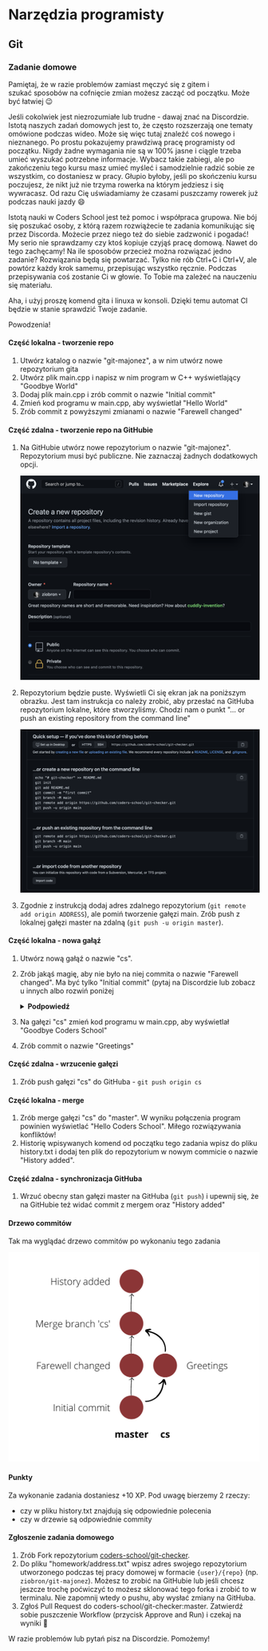 # Narzędzia programisty

## Git

### Zadanie domowe

Pamiętaj, że w razie problemów zamiast męczyć się z gitem i
szukać sposobów na cofnięcie zmian możesz zacząć od początku. Może być
łatwiej 😉

Jeśli cokolwiek jest niezrozumiałe lub trudne - dawaj znać na
Discordzie. Istotą naszych zadań domowych jest to, że często rozszerzają
one tematy omówione podczas wideo. Może się więc tutaj znaleźć coś
nowego i nieznanego. Po prostu pokazujemy prawdziwą pracę programisty od
początku. Nigdy żadne wymagania nie są w 100% jasne i ciągle trzeba
umieć wyszukać potrzebne informacje. Wybacz takie zabiegi, ale po
zakończeniu tego kursu masz umieć myśleć i samodzielnie radzić sobie ze
wszystkim, co dostaniesz w pracy. Głupio byłoby, jeśli po skończeniu
kursu poczujesz, że nikt już nie trzyma rowerka na którym jedziesz i się
wywracasz. Od razu Cię uświadamiamy że czasami puszczamy rowerek już
podczas nauki jazdy 😄

Istotą nauki w Coders School jest też pomoc i współpraca grupowa. Nie
bój się poszukać osoby, z którą razem rozwiążecie te zadania komunikując
się przez Discorda. Możecie przez niego też do siebie zadzwonić i
pogadać! My serio nie sprawdzamy czy ktoś kopiuje czyjąś pracę domową.
Nawet do tego zachęcamy! Na ile sposobów przecież można rozwiązać jedno
zadanie? Rozwiązania będą się powtarzać. Tylko nie rób Ctrl+C i Ctrl+V,
ale powtórz każdy krok samemu, przepisując wszystko ręcznie. Podczas
przepisywania coś zostanie Ci w głowie. To Tobie ma zależeć na nauczeniu
się materiału.

Aha, i użyj proszę komend gita i linuxa w konsoli. Dzięki temu automat CI będzie w stanie sprawdzić Twoje zadanie.

Powodzenia!

#### Część lokalna - tworzenie repo

1. Utwórz katalog o nazwie \"git-majonez\", a w nim utwórz nowe repozytorium gita
2. Utwórz plik main.cpp i napisz w nim program w C++ wyświetlający \"Goodbye World\"
3. Dodaj plik main.cpp i zrób commit o nazwie \"Initial commit\"
4. Zmień kod programu w main.cpp, aby wyświetlał \"Hello World\"
5. Zrób commit z powyższymi zmianami o nazwie \"Farewell changed\"

#### Część zdalna - tworzenie repo na GitHubie

1. Na GitHubie utwórz nowe repozytorium o nazwie \"git-majonez\". Repozytorium musi być publiczne. Nie zaznaczaj żadnych dodatkowych opcji.

    ![create new repo](img/new-repo.png)

2. Repozytorium będzie puste. Wyświetli Ci się ekran jak na poniższym obrazku. Jest tam instrukcja co należy zrobić, aby przesłać na GitHuba repozytorium lokalne, które stworzyliśmy. Chodzi nam o punkt \"\... or push an existing repository from the command line\"

    ![push existing repo](img/setup-repo.png)

3. Zgodnie z instrukcją dodaj adres zdalnego repozytorium (`git remote add origin ADDRESS`), ale pomiń tworzenie gałęzi main. Zrób push z lokalnej gałęzi master na zdalną (`git push -u origin master`).

#### Część lokalna - nowa gałąź

1. Utwórz nową gałąź o nazwie \"cs\".
2. Zrób jakąś magię, aby nie było na niej commita o nazwie \"Farewell changed\". Ma być tylko \"Initial commit\" (pytaj na Discordzie lub zobacz u innych albo rozwiń poniżej
   <details>
    <summary><b>Podpowiedź</b></summary>

    `git reset --hard`

    </details>
3. Na gałęzi \"cs\" zmień kod programu w main.cpp, aby wyświetlał \"Goodbye Coders School\"
4. Zrób commit o nazwie \"Greetings\"

#### Część zdalna - wrzucenie gałęzi

1. Zrób push gałęzi \"cs\" do GitHuba - `git push origin cs`

#### Część lokalna - merge

1. Zrób merge gałęzi \"cs\" do \"master\". W wyniku połączenia program powinien wyświetlać \"Hello Coders School\". Miłego rozwiązywania konfliktów!
2. Historię wpisywanych komend od początku tego zadania wpisz do pliku history.txt i dodaj ten plik do repozytorium w nowym commicie o nazwie \"History added\".

#### Część zdalna - synchronizacja GitHuba

1. Wrzuć obecny stan gałęzi master na GitHuba (`git push`) i upewnij się, że na GitHubie też widać commit z mergem oraz \"History added\"

#### Drzewo commitów

Tak ma wyglądać drzewo commitów po wykonaniu tego zadania

![drzewo commitów](img/commit-tree.png)

#### Punkty

Za wykonanie zadania dostaniesz +10 XP. Pod uwagę bierzemy 2 rzeczy:

- czy w pliku history.txt znajdują się odpowiednie polecenia
- czy w drzewie są odpowiednie commity

#### Zgłoszenie zadania domowego

1. Zrób Fork repozytorium [coders-school/git-checker](https://github.com/coders-school/git-checker).
2. Do pliku \"homework/address.txt\" wpisz adres swojego repozytorium utworzonego podczas tej pracy domowej w formacie `{user}/{repo}` (np. `ziobron/git-majonez`). Możesz to zrobić na GitHubie lub jeśli chcesz jeszcze trochę poćwiczyć to możesz sklonować tego forka i zrobić to w terminalu. Nie zapomnij wtedy o pushu, aby wysłać zmiany na GitHuba.
3. Zgłoś Pull Request do coders-school/git-checker:master. Zatwierdź sobie puszczenie Workflow (przycisk Approve and Run) i czekaj na wyniki 🙂

W razie problemów lub pytań pisz na Discordzie. Pomożemy!
